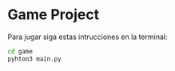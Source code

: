 # Game Project 

Para jugar siga estas intrucciones en la terminal:
```sh
cd game
pyhton3 main.py
```
